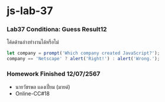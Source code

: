 # js-lab-37
### Lab37 Conditiona: Guess Result12
โค้ดด้านล่างทำงานได้หรือไม่ 

```JavaScript
let company = prompt('Which company created JavaScript?');
company == 'Netscape' ? alert('Right!') : alert('Wrong.');
```

### Homework Finished 12/07/2567
- นายวัชรพล แดงเปี่ยม (มายด์)
- Online-CC#18